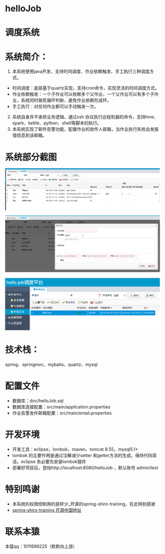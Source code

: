 # helloJob
# 调度系统

# 系统简介：
1. 本系统使用java开发，支持时间调度、作业依赖触发、手工执行三种调度方式。
* 时间调度：底层基于quartz实现，支持cron命令，实现灵活的时间调度方式。
* 作业依赖触发：一个子作业可以依赖多个父作业，一个父作业可以有多个子作业，系统同时做死循环判断，避免作业依赖形成环。
* 手工执行：对任何作业都可以手动触发一次。

2. 系统自身并不承担业务逻辑，通过ssh 协议执行远程机器的命令，支持hive、spark、kettle、python、shell等脚本的执行。
3. 本系统实现了邮件告警功能，配置作业的收件人邮箱，当作业执行失败会发报错信息到该邮箱。

# 系统部分截图
![作业管理](https://github.com/iture123/helloJob/blob/master/helloJob/doc/job.png)

![添加作业](https://github.com/iture123/helloJob/blob/master/helloJob/doc/addJob.png)

![作业日志](https://github.com/iture123/helloJob/blob/master/helloJob/doc/jobLog.png)

# 技术栈：
spring、springmvc、mybatis、quartz、mysql

# 配置文件
* 数据库：doc/helloJob.sql
* 数据库连接配置：src/main/application.properties
* 作业告警发件邮箱配置：src/main/email.properties

# 开发环境
* 开发工具：eclipse，lombok，maven、tomcat 8.55，mysql5.1+
*  lombok 的主要作用是通过注解减少setter 和getter方法的生成，保持代码简洁。eclipse 务必要先安装lombok插件
*  部署好项目后，登陆http://localhost:8080/helloJob ，默认账号 admin/test

# 特别鸣谢
* 本系统的权限控制用的是轩少_开源的spring-shiro-training，在此特别感谢
* [ spring-shiro-training 开源中国地址 ](https://www.oschina.net/p/spring-shiro-training)
 
# 联系本猿
本猿qq：1011699225（默默向上游）
